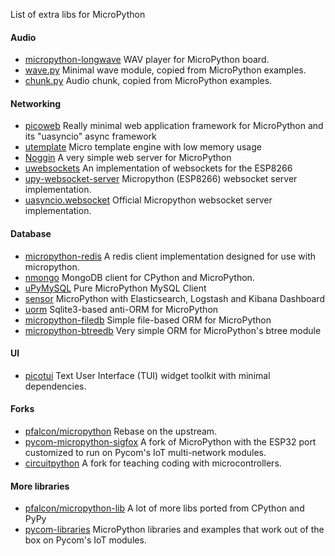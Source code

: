 List of extra libs for MicroPython

#### Audio

* [micropython-longwave](https://github.com/MattMatic/micropython-longwave) WAV player for MicroPython board.
* [wave.py](Audio/wave.py) Minimal wave module, copied from MicroPython examples.
* [chunk.py](Audio/chunk.py) Audio chunk, copied from MicroPython examples.

#### Networking

* [picoweb](https://github.com/pfalcon/picoweb) Really minimal web application framework for MicroPython and its "uasyncio" async framework
* [utemplate](https://github.com/pfalcon/utemplate) Micro template engine with low memory usage
* [Noggin](https://github.com/larsks/micropython-noggin) A very simple web server for MicroPython
* [uwebsockets](https://github.com/danni/uwebsockets) An implementation of websockets for the ESP8266
* [upy-websocket-server](https://github.com/BetaRavener/upy-websocket-server) Micropython (ESP8266) websocket server implementation.
* [uasyncio.websocket](https://github.com/micropython/micropython-lib/tree/master/uasyncio.websocket.server) Official Micropython websocket server implementation.

#### Database

* [micropython-redis](https://github.com/dwighthubbard/micropython-redis) A redis client implementation designed for use with micropython.
* [nmongo](https://github.com/nakagami/nmongo) MongoDB client for CPython and MicroPython.
* [uPyMySQL](https://github.com/dvrhax/uPyMySQL) Pure MicroPython MySQL Client
* [sensor](https://github.com/tinytux/sensor) MicroPython with Elasticsearch, Logstash and Kibana Dashboard
* [uorm](https://github.com/pfalcon/uorm) Sqlite3-based anti-ORM for MicroPython
* [micropython-filedb](https://github.com/pfalcon/micropython-filedb) Simple file-based ORM for MicroPython
* [micropython-btreedb](https://github.com/pfalcon/micropython-btreedb) Very simple ORM for MicroPython's btree module

#### UI

* [picotui](https://github.com/pfalcon/picotui) Text User Interface (TUI) widget toolkit with minimal dependencies.

#### Forks

* [pfalcon/micropython](https://github.com/pfalcon/micropython) Rebase on the upstream.
* [pycom-micropython-sigfox](https://github.com/pycom/pycom-micropython-sigfox) A fork of MicroPython with the ESP32 port customized to run on Pycom's IoT multi-network modules.
* [circuitpython](https://github.com/adafruit/circuitpython) A fork for teaching coding with microcontrollers.

#### More libraries

* [pfalcon/micropython-lib](https://github.com/pfalcon/micropython-lib) A lot of more libs ported from CPython and PyPy
* [pycom-libraries](https://github.com/pycom/pycom-libraries) MicroPython libraries and examples that work out of the box on Pycom's IoT modules.
